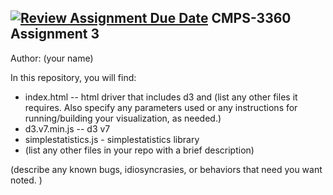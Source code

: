 [![Review Assignment Due Date](https://classroom.github.com/assets/deadline-readme-button-24ddc0f5d75046c5622901739e7c5dd533143b0c8e959d652212380cedb1ea36.svg)](https://classroom.github.com/a/ayia2hNe)
CMPS-3360 Assignment 3
------------

Author: (your name)


In this repository, you will find:

* index.html -- html driver that includes d3 and (list any other files it requires. Also specify any parameters used or any instructions for running/building your visualization, as needed.)
* d3.v7.min.js  -- d3 v7
* simplestatistics.js - simplestatistics library
* (list any other files in your repo with a brief description)


(describe any known bugs, idiosyncrasies, or behaviors that need you want noted. )

